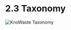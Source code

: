 2.3 Taxonomy
=======

![KnoWaste Taxonomy](https://github.com/OpenDataManchester/KnoWaste/blob/master/standard/assets/KnoWaste%20Taxonomy.png)
